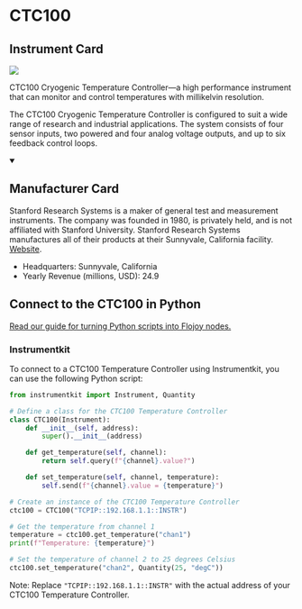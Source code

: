 
# CTC100

## Instrument Card

<img src="https://v5.airtableusercontent.com/v1/19/19/1691539200000/s5-atnYo-V5VOU-jwqmtxg/1MwmikZOzIWGBGL4P1NFqfFNS1C7WvmFEB0gDSIxyeDg25oYkVm_NuiXZMXTNw2Mh2TP2-bZyFRfY7jsKQm14BtqUPFUnFWGoCO9vQHNKvQ/VVZGgCdMYtmqFunLLcrz7-7y8GFjqlw8wInjPp-9rSE"/>
<p>CTC100 Cryogenic Temperature Controller—a high performance instrument that can monitor and control temperatures with millikelvin resolution.

The CTC100 Cryogenic Temperature Controller is configured to suit a wide range of research and industrial applications. The system consists of four sensor inputs, two powered and four analog voltage outputs, and up to six feedback control loops.</p>

<details open>
<summary><h2>Manufacturer Card</h2></summary>

Stanford Research Systems is a maker of general test and measurement instruments. The company was founded in 1980, is privately held, and is not affiliated with Stanford University. Stanford Research Systems manufactures all of their products at their Sunnyvale, California facility. <a href="https://www.thinksrs.com/index.html">Website</a>.

<ul>
  <li>Headquarters: Sunnyvale, California</li>
  <li>Yearly Revenue (millions, USD): 24.9</li>
</ul>
</details>

## Connect to the CTC100 in Python

[Read our guide for turning Python scripts into Flojoy nodes.](https://docs.flojoy.ai/custom-nodes/creating-custom-node/)


### Instrumentkit

To connect to a CTC100 Temperature Controller using Instrumentkit, you can use the following Python script:

```python
from instrumentkit import Instrument, Quantity

# Define a class for the CTC100 Temperature Controller
class CTC100(Instrument):
    def __init__(self, address):
        super().__init__(address)

    def get_temperature(self, channel):
        return self.query(f"{channel}.value?")

    def set_temperature(self, channel, temperature):
        self.send(f"{channel}.value = {temperature}")

# Create an instance of the CTC100 Temperature Controller
ctc100 = CTC100("TCPIP::192.168.1.1::INSTR")

# Get the temperature from channel 1
temperature = ctc100.get_temperature("chan1")
print(f"Temperature: {temperature}")

# Set the temperature of channel 2 to 25 degrees Celsius
ctc100.set_temperature("chan2", Quantity(25, "degC"))
```

Note: Replace `"TCPIP::192.168.1.1::INSTR"` with the actual address of your CTC100 Temperature Controller.

